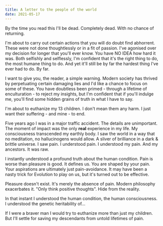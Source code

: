 ```yaml
---
title: A letter to the people of the world
date: 2021-05-17
---
```


By the time you read this I'll be dead. Completely dead. With no chance of returning.

I'm about to carry out certain actions that you will do doubt find abhorrent. These were not done thoughtlessly or in a fit of passion. I've agonised over my decision for longer that you'll ever know. You have NO IDEA how hard it was.
Both selfishly and selflessly, I'm confident that it's the right thing to do, the most humane thing to do. And yet it'll still be by far the hardest thing I've ever had to do. By far.

I want to give you, the reader, a simple warning. Modern society has thrived by perpetuating certain damaging lies and I'd like a chance to focus on some of these. You have doubtless been primed - through a lifetime of enculturation - to reject my insights, but I'm confident that if you'll indulge me, you'll find some hidden grains of truth in what I have to say.

I'm about to euthanize my 13 children. I don't mean them any harm. I just want their suffering - and mine - to end.

Five years ago I was in a major traffic accident. The details are unimportant. The moment of impact was the only **real** experience in my life. My consciousness transcended my earthly body. I saw the world in a way that no meditation, no hallucinogens would allow. A sliver of brilliance in a dark & brittle universe. I saw pain. I understood pain. I understood my pain. And my ancestors. It was raw.

I instantly understood a profound truth about the human condition. Pain is worse than pleasure is good. It defines us. You are shaped by your pain. Your aspirations are ultimately just pain-avoidance. It may have been a nasty trick for Evolution to play on us, but it's turned out to be effective.

Pleasure doesn't exist. It's merely the absence of pain. Modern philosophy exacerbates it. "Only think positive thoughts". Hide from the reality.

In that instant I understood the human condition, the human consciousness. I understood the genetic heritability of...

If I were a braver man I would try to euthanize more than just my children. But I'll settle for saving my descendants from untold lifetimes of pain.

